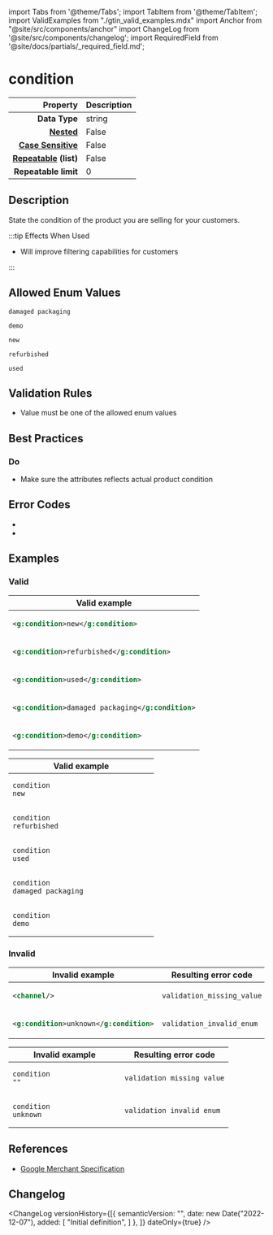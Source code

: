 import Tabs from '@theme/Tabs';
import TabItem from '@theme/TabItem';
import ValidExamples from "./gtin_valid_examples.mdx"
import Anchor from "@site/src/components/anchor"
import ChangeLog from '@site/src/components/changelog';
import RequiredField from '@site/docs/partials/_required_field.md';

# condition

<RequiredField/>

|                                                      **Property** | **Description**        |
|------------------------------------------------------------------:|:-----------------------|
|                                                     **Data Type** | string        |
|                 **[Nested](/docs/terminology/terms#term_nested)** | False           |
| **[Case Sensitive](/docs/terminology/terms#term_case_sensitive)** | False   |
|  **[Repeatable](/docs/terminology/terms#term_repeatable) (list)** | False       |
|                                              **Repeatable limit** | 0 |



## Description

State the condition of the product you are selling for your customers.



:::tip Effects When Used

- Will improve filtering capabilities for customers

:::






## Allowed Enum Values

```
damaged packaging
```
```
demo
```
```
new
```
```
refurbished
```
```
used
```


## Validation Rules

- Value must be one of the allowed enum values


## Best Practices


### Do

- Make sure the attributes reflects actual product condition





## Error Codes

- <Anchor id="validation_invalid_enum" title="validation_invalid_enum" />
- <Anchor id="validation_missing_value" title="validation_missing_value" />

## Examples
### Valid

<Tabs>
  <TabItem value="valid_xml" label="XML" default>

<table>
<thead>
<tr><th>Valid example                               </th></tr>
</thead>
<tbody>
<tr><td>

```xml
<g:condition>new</g:condition>              
```

</td></tr>
<tr><td>

```xml
<g:condition>refurbished</g:condition>      
```

</td></tr>
<tr><td>

```xml
<g:condition>used</g:condition>             
```

</td></tr>
<tr><td>

```xml
<g:condition>damaged packaging</g:condition>
```

</td></tr>
<tr><td>

```xml
<g:condition>demo</g:condition>             
```

</td></tr>
</tbody>
</table>

 </TabItem>
  <TabItem value="valid_csv" label="CSV">

<table>
<thead>
<tr><th>Valid example  </th></tr>
</thead>
<tbody>
<tr><td>

```csv
condition
new                
```

</td></tr>
<tr><td>

```csv
condition
refurbished                
```

</td></tr>
<tr><td>

```csv
condition
used                
```

</td></tr>
<tr><td>

```csv
condition
damaged packaging                
```

</td></tr>
<tr><td>

```csv
condition
demo                
```

</td></tr>
</tbody>
</table>

  </TabItem>
</Tabs>

### Invalid

<Tabs>
  <TabItem value="invalid_xml" label="XML" default>
<table>
<thead>
<tr><th>Invalid example                   </th><th>Resulting error code    </th></tr>
</thead>
<tbody>
<tr><td>

```xml
<channel/>                        
```

</td><td>

```xml
validation_missing_value
```

</td></tr>
<tr><td>

```xml
<g:condition>unknown</g:condition>
```

</td><td>

```xml
validation_invalid_enum 
```

</td></tr>
</tbody>
</table>
 </TabItem>
  <TabItem value="invalid_csv" label="CSV">
<table>
<thead>
<tr><th>Invalid example  </th><th>Resulting error code    </th></tr>
</thead>
<tbody>
<tr><td>

```csv
condition
""                  
```

</td><td>

```csv
validation_missing_value
```

</td></tr>
<tr><td>

```csv
condition
unknown                  
```

</td><td>

```csv
validation_invalid_enum 
```

</td></tr>
</tbody>
</table>
  </TabItem>
</Tabs>

## References
- [Google Merchant Specification](https://support.google.com/merchants/answer/6324469)

## Changelog
<ChangeLog versionHistory={[{
    semanticVersion: "",
    date: new Date("2022-12-07"),
added: [
"Initial definition",
    ]  },
]} dateOnly={true} />
